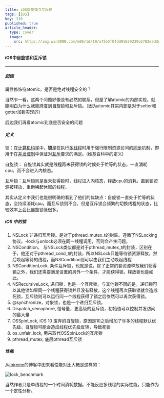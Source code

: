 ```yaml
---
title: iOS自旋锁与互斥锁
tags: [iOS] 
key: 110 
published: true
article_header: 
  type: cover
  image:
    src: https://img.win3000.com/m00/1d/19/a75b5f0fdd91629239b2782e5d3e8ddd.jpg
---
```


#### iOS中自旋锁和互斥锁

------

##### 起因

属性修饰符atomic，是否是绝对线程安全的？

当然乍一看，这两个问题好像没有必然的联系，但是了解atomic的内部实现，就能明白为什么我能跨度到自旋锁和互斥锁。（因为atomic其实内部是对于setter和getter加锁实现的）

后边我们再看atomic到底是否安全的问题

##### 定义

锁：在[计算机科学](https://zh.wikipedia.org/wiki/计算机科学)中，**锁**是在执行[多线程](https://zh.wikipedia.org/wiki/多线程)时用于强行限制资源访问的[同步](https://zh.wikipedia.org/wiki/同步)机制，即用于在[并发控制](https://zh.wikipedia.org/wiki/并发控制)中保证对[互斥](https://zh.wikipedia.org/wiki/互斥)要求的满足。(维基百科中的定义)

自旋锁： 自旋锁其实就是线程再未获得锁的时候处于忙等的状态，一直消耗cpu，而不会进入内核态。

互斥锁：互斥锁则是当未获得锁时，线程进入内核态，释放cpu的消耗，直到锁资源被释放，重新唤起休眠的线程。

其实从定义中我们也能很明确的看到了他们的优缺点：自旋锁一直处于忙等的状态，会持续消耗cpu，而互斥锁则不会，但是互斥锁会频繁的切换线程的状态，比较效率上会比自旋锁低很多。

##### iOS 中的锁

1. NSLock 非递归互斥锁。是对于pthread_mutex_t的封装。遵循了NSLocking协议。-lock与unlock必须在同一线程调用，否则会产生问题。
2. NSCondition， 与NSLock类似都是对于pthread_mutex_t的封装，区别在于，他还对于pthread_cond_t的封装，所以NSLock只能等待锁资源释放，然后唤起等待的线程，而NSCondition则可以由我们主动唤起线程
3. NSConditionLock, 条件互斥锁，也就是说，除了正常的锁资源释放我们获得锁之外，我们还需要满足设置的另外一个条件，才能获得锁。释放锁也是如此。
4. NSRecursiveLock, 递归锁，也是一个互斥锁。与其他锁不同的是，递归锁可以其他锁如果同一个线程获得锁并且没有释放，这个线程再次获取锁就会造成死锁，互斥锁则可以运行同一个线程获得了锁之后依然可以再次获得锁。
5. @synchronize，对象锁，也是一个递归互斥锁。
6. Dispatch_semaphore,  信号量，更高级的互斥锁，初始值可以控制并发访问的最大量
7. OSSpinLock, iOS 10 废弃的自旋锁，原因是10之后增加了许多的线程默认优先级，自旋锁可能会造成线程优先级反转，导致死锁
8. os_unfair_lock, 用来取代OSSpinLock的互斥锁
9. pthread_mutex, 底层pthread互斥锁

##### 性能

从[ibireme](https://blog.ibireme.com/author/ibireme/)的博客中图来看性能对比大概是这样的：

![lock_benchmark](https://blog.ibireme.com/wp-content/uploads/2016/01/lock_benchmark.png)



当然作者只是单线程的一个时间消耗数据。不能反应多线程的实际性能，只能作为一个定性分析。



